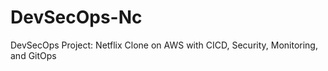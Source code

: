 # DevSecOps-Nc
 DevSecOps Project: Netflix Clone on AWS with CICD, Security, Monitoring, and GitOps
